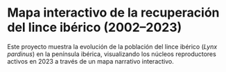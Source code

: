 # Mapa interactivo de la recuperación del lince ibérico (2002–2023)

Este proyecto muestra la evolución de la población del lince ibérico (*Lynx pardinus*) en la península ibérica, visualizando los núcleos reproductores activos en 2023 a través de un mapa narrativo interactivo.
